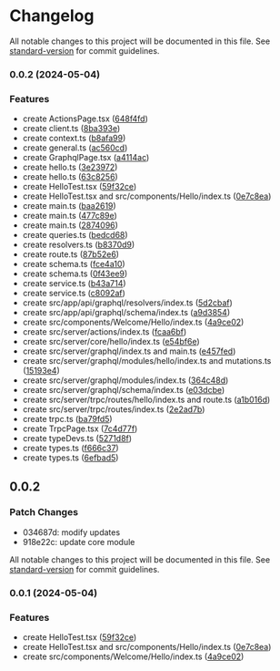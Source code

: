 # Changelog

All notable changes to this project will be documented in this file. See [standard-version](https://github.com/conventional-changelog/standard-version) for commit guidelines.

### 0.0.2 (2024-05-04)


### Features

* create ActionsPage.tsx ([648f4fd](https://github.com/mitch1009/witso/commit/648f4fd74eee77736c80951f38dd77b711ad360d))
* create client.ts ([8ba393e](https://github.com/mitch1009/witso/commit/8ba393eab0e2653de6afc1bd49760db9559c1df0))
* create context.ts ([b8afa99](https://github.com/mitch1009/witso/commit/b8afa99c234618413c114a909e9220bd15e04699))
* create general.ts ([ac560cd](https://github.com/mitch1009/witso/commit/ac560cdad342424a2e99317c03b8269df2aec8d0))
* create GraphqlPage.tsx ([a4114ac](https://github.com/mitch1009/witso/commit/a4114ac61e83c01b12e7fd3c605a474f02cf1895))
* create hello.ts ([3e23972](https://github.com/mitch1009/witso/commit/3e23972ae7b5f70cf6fd24653d7a1f6262a8e24b))
* create hello.ts ([63c8256](https://github.com/mitch1009/witso/commit/63c825616c283b3663aadce108b99c32468b0207))
* create HelloTest.tsx ([59f32ce](https://github.com/mitch1009/witso/commit/59f32cefbf6289e63388c84a4067013614671773))
* create HelloTest.tsx and src/components/Hello/index.ts ([0e7c8ea](https://github.com/mitch1009/witso/commit/0e7c8ea7e64d8aa8262bbb548052014f34c02539))
* create main.ts ([baa2619](https://github.com/mitch1009/witso/commit/baa261969b186f3d795b87c7275159db488b0a7e))
* create main.ts ([477c89e](https://github.com/mitch1009/witso/commit/477c89e09c6dfa43281e1ad021dbd8c62b3bff73))
* create main.ts ([2874096](https://github.com/mitch1009/witso/commit/28740967e12664a291f29b4a97c39495ea0ff503))
* create queries.ts ([bedcd68](https://github.com/mitch1009/witso/commit/bedcd686c00f23709ee5eb1dc62cb9154ecfa526))
* create resolvers.ts ([b8370d9](https://github.com/mitch1009/witso/commit/b8370d91a767105bd806cb931d85b8784be43c9c))
* create route.ts ([87b52e6](https://github.com/mitch1009/witso/commit/87b52e6c51eaf51e108eca5c1ef6ed5ece3671d4))
* create schema.ts ([fce4a10](https://github.com/mitch1009/witso/commit/fce4a10fba694c52ad707e87ced6fb40bc9a198e))
* create schema.ts ([0f43ee9](https://github.com/mitch1009/witso/commit/0f43ee975a3dc2f2586720fb1ac949621680536c))
* create service.ts ([b43a714](https://github.com/mitch1009/witso/commit/b43a7149d1c5aae9693d7c03ba19057451cc77bd))
* create service.ts ([c8092af](https://github.com/mitch1009/witso/commit/c8092afb5dc6fb14136f0086acc0cc85bf7e4d3e))
* create src/app/api/graphql/resolvers/index.ts ([5d2cbaf](https://github.com/mitch1009/witso/commit/5d2cbaf886a8b1bc60e84410929c6069a634a920))
* create src/app/api/graphql/schema/index.ts ([a9d3854](https://github.com/mitch1009/witso/commit/a9d3854296d666a21d7329fbca786d0b86668807))
* create src/components/Welcome/Hello/index.ts ([4a9ce02](https://github.com/mitch1009/witso/commit/4a9ce02ccf40ce14411eb41962101fb9d30f580c))
* create src/server/actions/index.ts ([fcaa6bf](https://github.com/mitch1009/witso/commit/fcaa6bfe20621f6c98a02c89ca372b2a3e9cae0c))
* create src/server/core/hello/index.ts ([e54bf6e](https://github.com/mitch1009/witso/commit/e54bf6e935ffd165d77687b9cdbd789a1e13236a))
* create src/server/graphql/index.ts and main.ts ([e457fed](https://github.com/mitch1009/witso/commit/e457fede24bde291c75cb991e7914b2422e487cf))
* create src/server/graphql/modules/hello/index.ts and mutations.ts ([15193e4](https://github.com/mitch1009/witso/commit/15193e438f372d8ee672d517478a54db4e1d7dc2))
* create src/server/graphql/modules/index.ts ([364c48d](https://github.com/mitch1009/witso/commit/364c48d7de29f711803d78fec2fe2ef815de4014))
* create src/server/graphql/schema/index.ts ([e03dcbe](https://github.com/mitch1009/witso/commit/e03dcbe96eb9ee56115aafee6b39080f294b7190))
* create src/server/trpc/routes/hello/index.ts and route.ts ([a1b016d](https://github.com/mitch1009/witso/commit/a1b016dcde211bffa9903520e16c8a87b7e80dcf))
* create src/server/trpc/routes/index.ts ([2e2ad7b](https://github.com/mitch1009/witso/commit/2e2ad7b2fdffc73de804ff0833450e8195930472))
* create trpc.ts ([ba79fd5](https://github.com/mitch1009/witso/commit/ba79fd5751e43177b853a5f0dea45162ba85e952))
* create TrpcPage.tsx ([7c4d77f](https://github.com/mitch1009/witso/commit/7c4d77f1d368de5ec78332687976eea70f1965ac))
* create typeDevs.ts ([5271d8f](https://github.com/mitch1009/witso/commit/5271d8f87338bc05383f776cbecea5088f910857))
* create types.ts ([f666c37](https://github.com/mitch1009/witso/commit/f666c37b5180c247a06b40ca5f4cbd643ea8bfa2))
* create types.ts ([6efbad5](https://github.com/mitch1009/witso/commit/6efbad5b2c2645f5f8493faaa3d538e88d6f3672))

## 0.0.2

### Patch Changes

- 034687d: modify updates
- 918e22c: update core module

All notable changes to this project will be documented in this file. See [standard-version](https://github.com/conventional-changelog/standard-version) for commit guidelines.

### 0.0.1 (2024-05-04)

### Features

- create HelloTest.tsx ([59f32ce](https://github.com/mitch1009/witso/commit/59f32cefbf6289e63388c84a4067013614671773))
- create HelloTest.tsx and src/components/Hello/index.ts ([0e7c8ea](https://github.com/mitch1009/witso/commit/0e7c8ea7e64d8aa8262bbb548052014f34c02539))
- create src/components/Welcome/Hello/index.ts ([4a9ce02](https://github.com/mitch1009/witso/commit/4a9ce02ccf40ce14411eb41962101fb9d30f580c))
